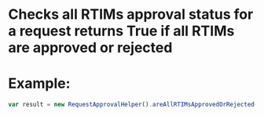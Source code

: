 # Checks all RTIMs approval status for a request returns True if all RTIMs are approved or rejected

# Example:

```javascript
var result = new RequestApprovalHelper().areAllRTIMsApprovedOrRejected("sys_id_of_the_request");
```